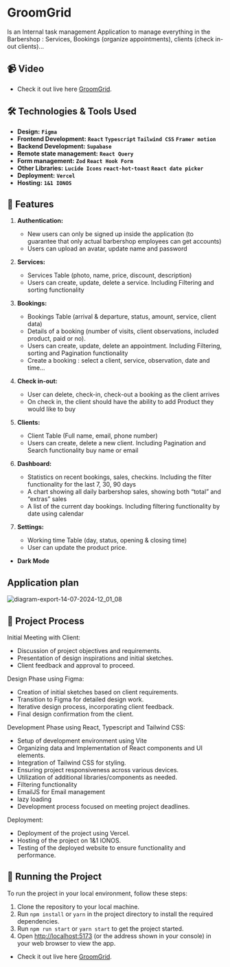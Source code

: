 # GroomGrid

Is an Internal task management Application to manage everything in the Barbershop : Services, Bookings (organize appointments), clients (check in-out clients)...


## 📹 Video

- Check it out live here [GroomGrid](https://www.groomgrid.de).

## 🛠️ Technologies & Tools Used

- **Design:** **`Figma`**
- **Frontend Development:** **`React`** **`Typescript`** **`Tailwind CSS`** **`Framer motion`**
- **Backend Development:** **`Supabase`**
- **Remote state management:** **`React Query`**
- **Form management:** **`Zod`** **`React Hook Form`**
- **Other Libraries:** **`Lucide Icons`** **`react-hot-toast`** **`React date picker`**
- **Deployment:** **`Vercel`**
- **Hosting:** **`1&1 IONOS`**

## 👾 Features

1. **Authentication:**

   - New users can only be signed up inside the application (to guarantee that only actual barbershop employees can get accounts)
   - Users can upload an avatar, update name and password

2. **Services:**

   - Services Table (photo, name, price, discount, description)
   - Users can create, update, delete a service. Including Filtering and sorting functionality

3. **Bookings:**

   - Bookings Table (arrival & departure, status, amount, service, client data)
   - Details of a booking (number of visits, client observations, included product, paid or no).
   - Users can create, update, delete an appointment. Including Filtering, sorting and Pagination functionality
   - Create a booking : select a client, service, observation, date and time...

4. **Check in-out:**

   - User can delete, check-in, check-out a booking as the client arrives
   - On check in, the client should have the ability to add Product they would like to buy

5. **Clients:**
   - Client Table (Full name, email, phone number)
   - Users can create, delete a new client. Including Pagination and Search functionality buy name or email

6. **Dashboard:**
   - Statistics on recent bookings, sales, checkins. Including the filter functionality for the last  7, 30, 90 days
   - A chart showing all daily barbershop sales, showing both “total” and “extras” sales
   - A list of the current day bookings. Including filtering functionality by date using calendar

7. **Settings:**
   - Working time Table (day, status, opening & closing time)
   - User can update the product price.

- **Dark Mode** 

## Application plan

![diagram-export-14-07-2024-12_01_08](https://github.com/user-attachments/assets/d19d0b76-7419-4862-8758-b88d514fbd3e)

## 🔄 Project Process

Initial Meeting with Client:

- Discussion of project objectives and requirements.
- Presentation of design inspirations and initial sketches.
- Client feedback and approval to proceed.

Design Phase using Figma:

- Creation of initial sketches based on client requirements.
- Transition to Figma for detailed design work.
- Iterative design process, incorporating client feedback.
- Final design confirmation from the client.

Development Phase using React, Typescript and Tailwind CSS:

- Setup of development environment using Vite
- Organizing data and Implementation of React components and UI elements.
- Integration of Tailwind CSS for styling.
- Ensuring project responsiveness across various devices.
- Utilization of additional libraries/components as needed.
- Filtering functionality
- EmailJS for Email management
- lazy loading
- Development process focused on meeting project deadlines.

Deployment:

- Deployment of the project using Vercel.
- Hosting of the project on 1&1 IONOS.
- Testing of the deployed website to ensure functionality and performance.

## 🚦 Running the Project

To run the project in your local environment, follow these steps:

1. Clone the repository to your local machine.
2. Run `npm install` or `yarn` in the project directory to install the required dependencies.
3. Run `npm run start` or `yarn start` to get the project started.
4. Open [http://localhost:5173](http://localhost:5173) (or the address shown in your console) in your web browser to view the app.

- Check it out live here [GroomGrid](https://www.groomgrid.de).
